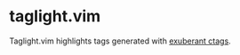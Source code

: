 taglight.vim
============

Taglight.vim highlights tags generated with [exuberant ctags](www.ctags.sourceforge.net).
